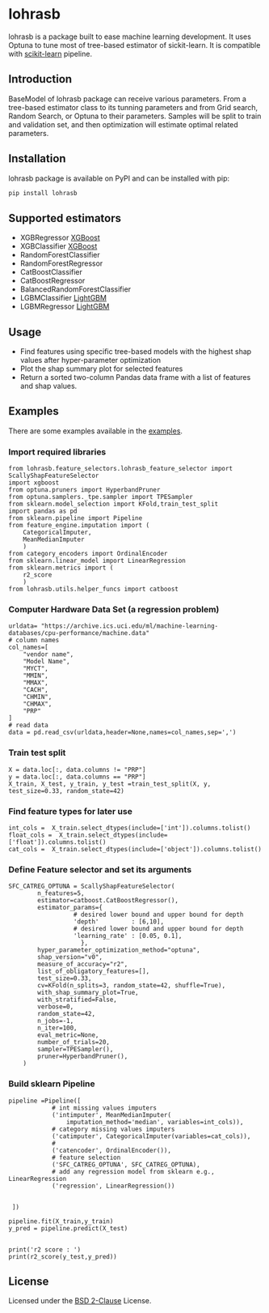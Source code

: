 # lohrasb

lohrasb is a package built to ease machine learning development. It uses Optuna to tune most of tree-based estimator of sickit-learn. It is compatible with [scikit-learn](https://scikit-learn.org) pipeline.


## Introduction

BaseModel of lohrasb package can receive various parameters. From a tree-based estimator class to its tunning parameters and from Grid search, Random Search, or Optuna to their parameters. Samples will be split to train and validation set, and then optimization will estimate optimal related parameters.

## Installation

lohrasb package is available on PyPI and can be installed with pip:

```sh
pip install lohrasb
```


## Supported estimators

- XGBRegressor  [XGBoost](https://github.com/dmlc/xgboost)
- XGBClassifier [XGBoost](https://github.com/dmlc/xgboost)
- RandomForestClassifier 
- RandomForestRegressor 
- CatBoostClassifier 
- CatBoostRegressor 
- BalancedRandomForestClassifier 
- LGBMClassifier [LightGBM](https://github.com/microsoft/LightGBM)
- LGBMRegressor [LightGBM](https://github.com/microsoft/LightGBM)

## Usage

- Find features using specific tree-based models with the highest shap values after hyper-parameter optimization
- Plot the shap summary plot for selected features
- Return a sorted two-column Pandas data frame with a list of features and shap values. 


## Examples 

There are some examples  available in the [examples](https://github.com/drhosseinjavedani/lohrasb/tree/main/lohrasb/examples). 

### Import required libraries
```
from lohrasb.feature_selectors.lohrasb_feature_selector import ScallyShapFeatureSelector
import xgboost
from optuna.pruners import HyperbandPruner
from optuna.samplers._tpe.sampler import TPESampler
from sklearn.model_selection import KFold,train_test_split
import pandas as pd
from sklearn.pipeline import Pipeline
from feature_engine.imputation import (
    CategoricalImputer,
    MeanMedianImputer
    )
from category_encoders import OrdinalEncoder
from sklearn.linear_model import LinearRegression
from sklearn.metrics import (
    r2_score
    )
from lohrasb.utils.helper_funcs import catboost
```

### Computer Hardware Data Set (a regression problem)
```
urldata= "https://archive.ics.uci.edu/ml/machine-learning-databases/cpu-performance/machine.data"
# column names
col_names=[
    "vendor name",
    "Model Name",
    "MYCT",
    "MMIN",
    "MMAX",
    "CACH",
    "CHMIN",
    "CHMAX",
    "PRP"
]
# read data
data = pd.read_csv(urldata,header=None,names=col_names,sep=',')
```
### Train test split
```
X = data.loc[:, data.columns != "PRP"]
y = data.loc[:, data.columns == "PRP"]
X_train, X_test, y_train, y_test =train_test_split(X, y, test_size=0.33, random_state=42)
```
### Find feature types for later use
```
int_cols =  X_train.select_dtypes(include=['int']).columns.tolist()
float_cols =  X_train.select_dtypes(include=['float']).columns.tolist()
cat_cols =  X_train.select_dtypes(include=['object']).columns.tolist()
```

###  Define Feature selector and set its arguments  
```
SFC_CATREG_OPTUNA = ScallyShapFeatureSelector(
        n_features=5,
        estimator=catboost.CatBoostRegressor(),
        estimator_params={
                  # desired lower bound and upper bound for depth
                  'depth'         : [6,10],
                  # desired lower bound and upper bound for depth
                  'learning_rate' : [0.05, 0.1],  
                    },
        hyper_parameter_optimization_method="optuna",
        shap_version="v0",
        measure_of_accuracy="r2",
        list_of_obligatory_features=[],
        test_size=0.33,
        cv=KFold(n_splits=3, random_state=42, shuffle=True),
        with_shap_summary_plot=True,
        with_stratified=False,
        verbose=0,
        random_state=42,
        n_jobs=-1,
        n_iter=100,
        eval_metric=None,
        number_of_trials=20,
        sampler=TPESampler(),
        pruner=HyperbandPruner(),
    )
```

### Build sklearn Pipeline  
```
pipeline =Pipeline([
            # int missing values imputers
            ('intimputer', MeanMedianImputer(
                imputation_method='median', variables=int_cols)),
            # category missing values imputers
            ('catimputer', CategoricalImputer(variables=cat_cols)),
            #
            ('catencoder', OrdinalEncoder()),
            # feature selection
            ('SFC_CATREG_OPTUNA', SFC_CATREG_OPTUNA),
            # add any regression model from sklearn e.g., LinearRegression
            ('regression', LinearRegression())


 ])

pipeline.fit(X_train,y_train)
y_pred = pipeline.predict(X_test)


print('r2 score : ')
print(r2_score(y_test,y_pred))

```


## License
Licensed under the [BSD 2-Clause](https://opensource.org/licenses/BSD-2-Clause) License.